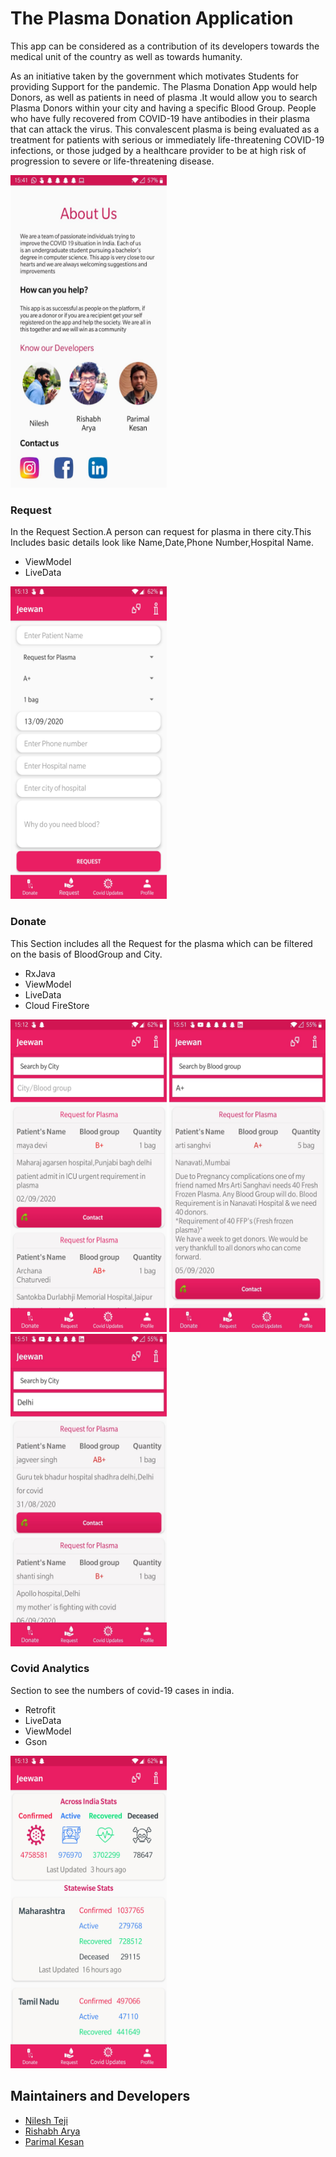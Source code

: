 # The Plasma Donation Application

This app can be considered as a contribution of its developers towards the medical unit of the country as well as towards humanity. 

As an initiative taken by the government which motivates Students for providing Support for the pandemic.
The Plasma Donation App would help Donors, as well as patients in need of plasma .It would allow you to search Plasma Donors within your city and having a specific Blood Group.
People who have fully recovered from COVID-19 have antibodies in their plasma that can attack the virus. This convalescent plasma is being evaluated as a treatment for patients with serious or immediately life-threatening COVID-19 infections, or those judged by a healthcare provider to be at high risk of progression to severe or life-threatening disease.

<img src = "/Extras/info.jpeg" width="250" height="500"/> 

### Request
In the Request Section.A person can request for plasma in there city.This Includes basic details look like Name,Date,Phone Number,Hospital Name.
- ViewModel
- LiveData
<img src = "/Extras/form.jpg" width="250" height="500"/> 

### Donate 

This Section includes all the Request for the plasma which can be filtered on the basis of BloodGroup and City.
- RxJava
- ViewModel
- LiveData
- Cloud FireStore

<img src = "/Extras/recievers.jpg" width="250" height="500"/> <img src = "/Extras/rec1.jpeg" width="250" height="500"/> <img src = "/Extras/rec2.jpeg" width="250" height="500"/> 

### Covid Analytics

Section to see the numbers of covid-19 cases in india.

- Retrofit
- LiveData
- ViewModel
- Gson
<img src = "/Extras/analytics.jpg" width="250" height="500"/>



## Maintainers and Developers
 - [Nilesh Teji](https://github.com/nileshteji)
 - [Rishabh Arya](https://github.com/RishabhArya)
 - [Parimal Kesan](https://github.com/parimalkesan)
